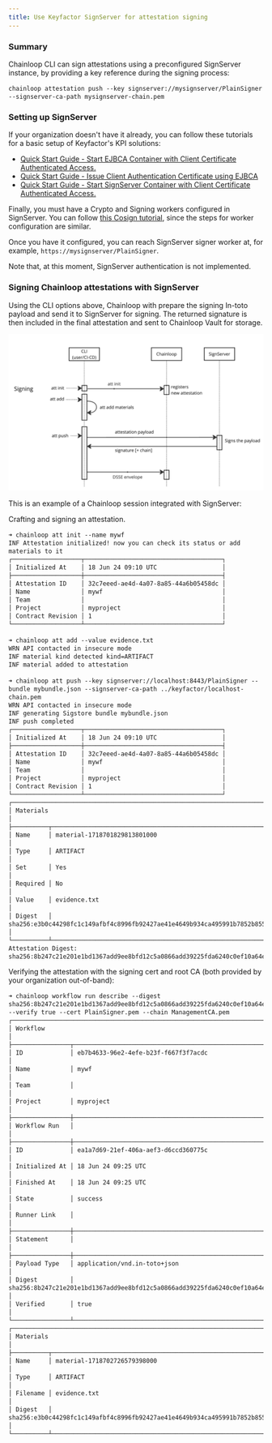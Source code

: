 ```yaml
---
title: Use Keyfactor SignServer for attestation signing
---
```


### Summary
Chainloop CLI can sign attestations using a preconfigured SignServer instance, by providing a key reference during the signing process:

```
chainloop attestation push --key signserver://mysignserver/PlainSigner --signserver-ca-path mysignserver-chain.pem
```

### Setting up SignServer 
If your organization doesn't have it already, you can follow these tutorials for a basic setup of Keyfactor's KPI solutions:

* [Quick Start Guide - Start EJBCA Container with Client Certificate Authenticated Access.](https://docs.keyfactor.com/ejbca/latest/quick-start-guide-start-ejbca-container-with-clien)
* [Quick Start Guide - Issue Client Authentication Certificate using EJBCA](https://docs.keyfactor.com/ejbca/latest/quick-start-guide-issue-client-authentication-cert)
* [Quick Start Guide - Start SignServer Container with Client Certificate Authenticated Access.](https://docs.keyfactor.com/signserver/latest/quick-start-guide-start-signserver-container-with-)

Finally, you must have a Crypto and Signing workers configured in SignServer. You can follow [this Cosign tutorial](https://docs.keyfactor.com/signserver/latest/tutorial-signserver-container-signing-with-cosign), since the steps for worker configuration are similar.

Once you have it configured, you can reach SignServer signer worker at, for example, `https://mysignserver/PlainSigner`.

Note that, at this moment, SignServer authentication is not implemented.

### Signing Chainloop attestations with SignServer
Using the CLI options above, Chainloop with prepare the signing In-toto payload and send it to SignServer for signing. The returned signature is then 
included in the final attestation and sent to Chainloop Vault for storage.

![chainloop-signserver-sequence.png](chainloop-signserver-sequence.png)

This is an example of a Chainloop session integrated with SignServer:

Crafting and signing an attestation.
```shell
➜ chainloop att init --name mywf
INF Attestation initialized! now you can check its status or add materials to it
┌───────────────────┬──────────────────────────────────────┐
│ Initialized At    │ 18 Jun 24 09:10 UTC                  │
├───────────────────┼──────────────────────────────────────┤
│ Attestation ID    │ 32c7eeed-ae4d-4a07-8a85-44a6b05458dc │
│ Name              │ mywf                                 │
│ Team              │                                      │
│ Project           │ myproject                            │
│ Contract Revision │ 1                                    │
└───────────────────┴──────────────────────────────────────┘

➜ chainloop att add --value evidence.txt
WRN API contacted in insecure mode
INF material kind detected kind=ARTIFACT
INF material added to attestation

➜ chainloop att push --key signserver://localhost:8443/PlainSigner --bundle mybundle.json --signserver-ca-path ../keyfactor/localhost-chain.pem
WRN API contacted in insecure mode
INF generating Sigstore bundle mybundle.json
INF push completed
┌───────────────────┬──────────────────────────────────────┐
│ Initialized At    │ 18 Jun 24 09:10 UTC                  │
├───────────────────┼──────────────────────────────────────┤
│ Attestation ID    │ 32c7eeed-ae4d-4a07-8a85-44a6b05458dc │
│ Name              │ mywf                                 │
│ Team              │                                      │
│ Project           │ myproject                            │
│ Contract Revision │ 1                                    │
└───────────────────┴──────────────────────────────────────┘
┌────────────────────────────────────────────────────────────────────────────────────┐
│ Materials                                                                          │
├──────────┬─────────────────────────────────────────────────────────────────────────┤
│ Name     │ material-1718701829813801000                                            │
│ Type     │ ARTIFACT                                                                │
│ Set      │ Yes                                                                     │
│ Required │ No                                                                      │
│ Value    │ evidence.txt                                                            │
│ Digest   │ sha256:e3b0c44298fc1c149afbf4c8996fb92427ae41e4649b934ca495991b7852b855 │
└──────────┴─────────────────────────────────────────────────────────────────────────┘
Attestation Digest: sha256:8b247c21e201e1bd1367add9ee8bfd12c5a0866add39225fda6240c0ef10a64e%
```
Verifying the attestation with the signing cert and root CA (both provided by your organization out-of-band):
```shell
➜ chainloop workflow run describe --digest sha256:8b247c21e201e1bd1367add9ee8bfd12c5a0866add39225fda6240c0ef10a64e --verify true --cert PlainSigner.pem --chain ManagementCA.pem
┌──────────────────────────────────────────────────────────────────────────────────────────┐
│ Workflow                                                                                 │
├────────────────┬─────────────────────────────────────────────────────────────────────────┤
│ ID             │ eb7b4633-96e2-4efe-b23f-f667f3f7acdc                                    │
│ Name           │ mywf                                                                    │
│ Team           │                                                                         │
│ Project        │ myproject                                                               │
├────────────────┼─────────────────────────────────────────────────────────────────────────┤
│ Workflow Run   │                                                                         │
├────────────────┼─────────────────────────────────────────────────────────────────────────┤
│ ID             │ ea1a7d69-21ef-406a-aef3-d6ccd360775c                                    │
│ Initialized At │ 18 Jun 24 09:25 UTC                                                     │
│ Finished At    │ 18 Jun 24 09:25 UTC                                                     │
│ State          │ success                                                                 │
│ Runner Link    │                                                                         │
├────────────────┼─────────────────────────────────────────────────────────────────────────┤
│ Statement      │                                                                         │
├────────────────┼─────────────────────────────────────────────────────────────────────────┤
│ Payload Type   │ application/vnd.in-toto+json                                            │
│ Digest         │ sha256:8b247c21e201e1bd1367add9ee8bfd12c5a0866add39225fda6240c0ef10a64e │
│ Verified       │ true                                                                    │
└────────────────┴─────────────────────────────────────────────────────────────────────────┘
┌────────────────────────────────────────────────────────────────────────────────────┐
│ Materials                                                                          │
├──────────┬─────────────────────────────────────────────────────────────────────────┤
│ Name     │ material-1718702726579398000                                            │
│ Type     │ ARTIFACT                                                                │
│ Filename │ evidence.txt                                                            │
│ Digest   │ sha256:e3b0c44298fc1c149afbf4c8996fb92427ae41e4649b934ca495991b7852b855 │
└──────────┴─────────────────────────────────────────────────────────────────────────┘

```